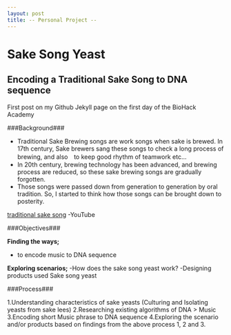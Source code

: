 ```yaml
---
layout: post
title: -- Personal Project --
---
```


# Sake Song Yeast

## Encoding a Traditional Sake Song to DNA sequence

First post on my Github Jekyll page on the first day of the BioHack Academy

###Background###

* Traditional Sake Brewing songs are work songs when sake is brewed.
In 17th century, Sake brewers sang these songs to check a long process of brewing, and also　to keep good rhythm of teamwork etc… 
* In 20th century, brewing technology has been advanced, and brewing process are reduced, so these sake brewing songs are gradually forgotten.
* Those songs were passed down from generation to generation by oral tradition. So, I started to think how those songs can be brought down to posterity.


[traditional sake song](https://www.youtube.com/watch?v=le4eRY3imvQ) -YouTube


###Objectives###

**Finding the ways;**
- to encode music to DNA sequence

**Exploring scenarios;**
-How does the sake song yeast work?
-Designing products used Sake song yeast 


###Process###

1.Understanding characteristics of sake yeasts (Culturing and Isolating yeasts from sake lees)
2.Researching existing algorithms of DNA > Music 
3.Encoding short Music phrase to DNA sequence
4.Exploring the scenario and/or products based on findings from the above process 1, 2 and 3.

